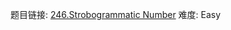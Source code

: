 题目链接: [246.Strobogrammatic Number][1]
难度: Easy

[1]: https://leetcode.com/problems/strobogrammatic-number/